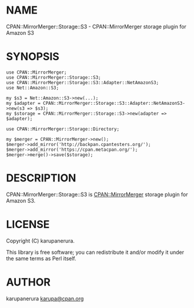 # NAME

CPAN::MirrorMerger::Storage::S3 - CPAN::MirrorMerger storage plugin for Amazon S3

# SYNOPSIS

    use CPAN::MirrorMerger;
    use CPAN::MirrorMerger::Storage::S3;
    use CPAN::MirrorMerger::Storage::S3::Adapter::NetAmazonS3;
    use Net::Amazon::S3;

    my $s3 = Net::Amazon::S3->new(...);
    my $adapter = CPAN::MirrorMerger::Storage::S3::Adapter::NetAmazonS3->new(s3 => $s3);
    my $storage = CPAN::MirrorMerger::Storage::S3->new(adapter => $adapter);

    use CPAN::MirrorMerger::Storage::Directory;

    my $merger = CPAN::MirrorMerger->new();
    $merger->add_mirror('http://backpan.cpantesters.org/');
    $merger->add_mirror('https://cpan.metacpan.org/');
    $merger->merge()->save($storage);

# DESCRIPTION

CPAN::MirrorMerger::Storage::S3 is [CPAN::MirrorMerger](https://metacpan.org/pod/CPAN%3A%3AMirrorMerger) storage plugin for Amazon S3.

# LICENSE

Copyright (C) karupanerura.

This library is free software; you can redistribute it and/or modify
it under the same terms as Perl itself.

# AUTHOR

karupanerura <karupa@cpan.org>
